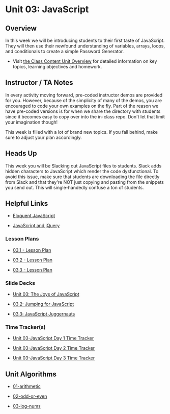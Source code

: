 # Unit 03: JavaScript

## Overview

In this week we will be introducing students to their first taste of JavaScript. They will then use their newfound understanding of variables, arrays, loops, and conditionals to create a simple Password Generator.

  * Visit [the Class Content Unit Overview](../../../01-Class-Content/03-JavaScript/README.md) for detailed information on key topics, learning objectives and homework.

## Instructor / TA Notes

In every activity moving forward, pre-coded instructor demos are provided for you. However, because of the simplicity of many of the demos, you are encouraged to code your own examples on the fly. Part of the reason we have pre-coded versions is for when we share the directory with students since it becomes easy to copy over into the in-class repo. Don't let that limit your imagination though!

This week is filled with a lot of brand new topics. If you fall behind, make sure to adjust your plan accordingly.

## Heads Up

This week you will be Slacking out JavaScript files to students. Slack adds hidden characters to JavaScript which render the code dysfunctional. To avoid this issue, make sure that students are downloading the file directly from Slack and that they're NOT just copying and pasting from the snippets you send out. This will single-handedly confuse a ton of students.

## Helpful Links

* [Eloquent JavaScript](http://eloquentjavascript.net/)

* [JavaScript and jQuery](http://www.amazon.com/JavaScript-JQuery-Interactive-Front-End-Development/dp/1118531647/ref=sr_1_1?s=books&ie=UTF8&qid=1460751938&sr=1-1)

### Lesson Plans

  * [03.1 - Lesson Plan](01-Day_Intro-JS/03.1-LESSON-PLAN.md)

  * [03.2 - Lesson Plan](02-Day_Loops-and-More/03.2-LESSON-PLAN.md)

  * [03.3 - Lesson Plan](03-Day_Functions/03.3-LESSON-PLAN.md)

### Slide Decks

  * [Unit 03: The Joys of JavaScript](https://docs.google.com/presentation/d/16lWA3gU8ZBvZNKHxBvZM791ntfvXf-6xQUNN3Bk-nL4/edit?usp=sharing)

  * [03.2: Jumping for JavaScript](https://docs.google.com/presentation/d/1hKgGl_19fRL0xpABAhDlNNvadOFVBUeqjGdM82wNmL0/edit?usp=sharing)

  * [03.3: JavaScript Juggernauts](https://docs.google.com/presentation/d/1RA8D1B9usIgH_2wME5tVkjqIMbadvuFdtmaRz0W0rIo/edit?usp=sharing)

### Time Tracker(s)

  * [Unit 03-JavaScript Day 1 Time Tracker](https://drive.google.com/open?id=1pPL5Wap5uFfWC3DmVB49PO6BZym6I6zA)

  * [Unit 03-JavaScript Day 2 Time Tracker](https://drive.google.com/open?id=1LzKldJHGABe7HMnBXejZXYNRRlGfBDDX)

  * [Unit 03-JavaScript Day 3 Time Tracker](https://drive.google.com/open?id=14DlwTNjSH6v3gc5rCts2IgVY0SZK8v_G)

## Unit Algorithms

  * [01-arithmetic](../../../01-Class-Content/03-JavaScript/03-Algorithms/01-arithmetic)

  * [02-odd-or-even](../../../01-Class-Content/03-JavaScript/03-Algorithms/02-odd-or-even)

  * [03-log-nums](../../../01-Class-Content/03-JavaScript/03-Algorithms/03-log-nums)

